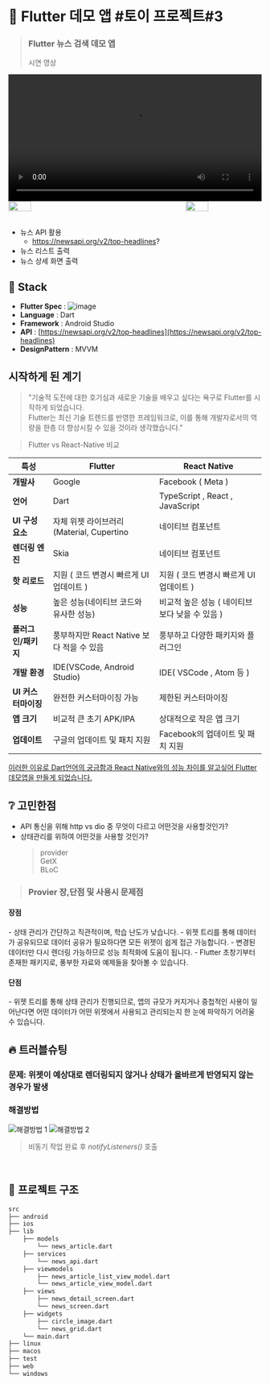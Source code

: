 # :wave: Flutter 데모 앱 #토이 프로젝트#3

> ### Flutter 뉴스 검색 데모 앱
  > 시연 영상
> 
<div style="display: flex; justify-content: space-between; width="100%;">
  <video src="https://github.com/user-attachments/assets/c7205bab-5a5a-4b56-a69b-9cc5373c7712" style="width: 100%;"></video>
</div> 


<!-- 뉴스 조회 이미지 -->
<div style="display: flex; justify-content: space-between;">
    <img src="https://github.com/user-attachments/assets/1ef1ef21-1f5d-4809-9e2e-3f777522b75f" style="width: 30%; height: 30%;"/>
    <img src="https://github.com/user-attachments/assets/62f534c1-fc2a-4070-934e-5b3029845f3a" style="width: 30%; height: 30%;"/>
</div>

<br>

- 뉴스 API 활용 
  - https://newsapi.org/v2/top-headlines? <br>
- 뉴스 리스트 출력 <br>
- 뉴스 상세 화면 출력


## 🔧 Stack
- **Flutter Spec** : ![image](https://github.com/user-attachments/assets/2e6a2c26-b1bb-4089-99d9-4796379e902f)
- **Language** : Dart
- **Framework** : Android Studio
- **API** : [https://newsapi.org/v2/top-headlines](https://newsapi.org/v2/top-headlines)
- **DesignPattern** : MVVM

## 시작하게 된 계기
> "기술적 도전에 대한 호기심과 새로운 기술을 배우고 싶다는 욕구로 Flutter를 시작하게 되었습니다. <br>
> Flutter는 최신 기술 트렌드를 반영한 프레임워크로, 이를 통해 개발자로서의 역량을 한층 더 향상시킬 수 있을 것이라 생각했습니다."


> Flutter vs React-Native 비교
> 

| 특성             | Flutter                                     | React Native                                            |
|-----------------|---------------------------------------------|---------------------------------------------------------|
| **개발사**        |     Google                                  |             Facebook ( Meta )                           |
| **언어**          |     Dart          |        TypeScript , React , JavaScript         |
| **UI 구성요소**    |      자체 위젯 라이브러리 (Material, Cupertino         |     네이티브 컴포넌트            |
| **렌더링 엔진**    |       Skia         |         네이티브 컴포넌트        |
| **핫 리로드**    |        지원 ( 코드 변경시 빠르게 UI 업데이트 )        |         지원 ( 코드 변경시 빠르게 UI 업데이트 )        |
| **성능**    |         높은 성능(네이티브 코드와 유사한 성능)       |        비교적 높은 성능 ( 네이티브보다 낮을 수 있음 )         |
| **플러그인/패키지**    |       풍부하지만 React Native 보다 적을 수 있음         |         풍부하고 다양한 패키지와 플러그인        |
| **개발 환경**    |         IDE(VSCode, Android Studio)       |         IDE( VSCode , Atom 등 )      |
| **UI 커스터마이징**    |       완전한 커스터마이징 가능         |        제한된 커스터마이징         |
| **앱 크기**    |        비교적 큰 초기 APK/IPA        |       상대적으로 작은 앱 크기          |
| **업데이트**    |        구글의 업데이트 및 패치 지원        |       Facebook의 업데이트 및 패치 지원          |

<u>이러한 이유로 Dart언어의 궁금함과 React Native와의 성능 차이를 알고싶어 Flutter 데모앱을 만들게 되었습니다.</u>

## :grey_question: 고민한점
- API 통신을 위해 http vs dio 중 무엇이 다르고 어떤것을 사용할것인가?
- 상태관리를 위하여 어떤것을 사용할 것인가?
  > provider <br>
  > GetX <br>
  > BLoC

> <h3>Provier 장,단점 및 사용시 문제점 </h3>
<h4>장점</h4>
- 상태 관리가 간단하고 직관적이며, 학습 난도가 낮습니다.
- 위젯 트리를 통해 데이터가 공유되므로 데이터 공유가 필요하다면 모든 위젯이 쉽게 접근 가능합니다.
- 변경된 데이터만 다시 렌더링 가능하므로 성능 최적화에 도움이 됩니다.
- Flutter 초창기부터 존재한 패키지로, 풍부한 자료와 예제들을 찾아볼 수 있습니다. <br>

<h4>단점</h4>
- 위젯 트리를 통해 상태 관리가 진행되므로, 앱의 규모가 커지거나 중첩적인 사용이 일어난다면 어떤 데이터가 어떤 위젯에서 사용되고 관리되는지 한 눈에 파악하기 어려울 수 있습니다.

## :fire: 트러블슈팅
<h3> 문제: 위젯이 예상대로 렌더링되지 않거나 상태가 올바르게 반영되지 않는 경우가 발생</h3> 
<h3> 해결방법 </h3>

![해결방법 1](https://github.com/user-attachments/assets/adedbd6d-9859-4615-952a-639df4ae874f)
![해결방법 2](https://github.com/user-attachments/assets/4b536486-7b0d-4da3-8d8d-4c766aa442ec)

> 비동기 작업 완료 후 *notifyListeners()* 호출

<br>

## :open_file_folder: 프로젝트 구조

```markdown
src
├── android
├── ios
├── lib
    ├── models
        └── news_article.dart 
    ├── services
        └── news_api.dart
    ├── viewmodels
        ├── news_article_list_view_model.dart
        └── news_article_view_model.dart
    ├── views
        ├── news_detail_screen.dart
        └── news_screen.dart
    ├── widgets
        ├── circle_image.dart
        └── news_grid.dart
    └── main.dart
├── linux
├── macos
├── test
├── web
└── windows
```
